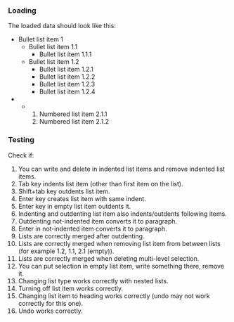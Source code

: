 ### Loading

The loaded data should look like this:

<ul>
	<li>
		Bullet list item 1
		<ul>
			<li>
				Bullet list item 1.1
				<ul>
					<li>Bullet list item 1.1.1</li>
				</ul>
			</li>
			<li>
				Bullet list item 1.2
				<ul>
					<li>Bullet list item 1.2.1</li>
					<li>Bullet list item 1.2.2</li>
					<li>Bullet list item 1.2.3</li>
					<li>Bullet list item 1.2.4</li>
				</ul>
			</li>
		</ul>
	</li>
	<li>
		&nbsp;
		<ul>
			<li>
				&nbsp;
				<ol>
					<li>Numbered list item 2.1.1</li>
					<li>Numbered list item 2.1.2</li>
				</ol>
			</li>
		</ul>
	</li>
</ul>

### Testing

Check if:

1. You can write and delete in indented list items and remove indented list items.
2. Tab key indents list item (other than first item on the list).
3. Shift+tab key outdents list item.
4. Enter key creates list item with same indent.
5. Enter key in empty list item outdents it.
6. Indenting and outdenting list item also indents/outdents following items.
7. Outdenting not-indented item converts it to paragraph.
8. Enter in not-indented item converts it to paragraph.
9. Lists are correctly merged after outdenting.
10. Lists are correctly merged when removing list item from between lists (for example 1.2, 1.1, 2.1 (empty)).
11. Lists are correctly merged when deleting multi-level selection.
12. You can put selection in empty list item, write something there, remove it.
13. Changing list type works correctly with nested lists.
14. Turning off list item works correctly.
15. Changing list item to heading works correctly (undo may not work correctly for this one).
16. Undo works correctly.
